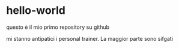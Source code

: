 # hello-world
questo è il mio primo repository su github

mi stanno antipatici i personal trainer. La maggior parte sono sifgati

